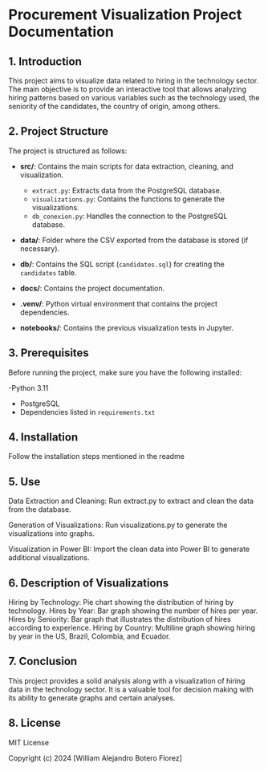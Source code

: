 # Procurement Visualization Project Documentation


## 1. Introduction
This project aims to visualize data related to hiring in the technology sector. The main objective is to provide an interactive tool that allows analyzing hiring patterns based on various variables such as the technology used, the seniority of the candidates, the country of origin, among others.


## 2. Project Structure
The project is structured as follows:

- **src/**: Contains the main scripts for data extraction, cleaning, and visualization.
  - `extract.py`: Extracts data from the PostgreSQL database.
  - `visualizations.py`: Contains the functions to generate the visualizations.
  - `db_conexion.py`: Handles the connection to the PostgreSQL database.
  
- **data/**: Folder where the CSV exported from the database is stored (if necessary).
- **db/**: Contains the SQL script (`candidates.sql`) for creating the `candidates` table.
- **docs/**: Contains the project documentation.
- **.venv/**: Python virtual environment that contains the project dependencies.
- **notebooks/**: Contains the previous visualization tests in Jupyter.


## 3. Prerequisites
Before running the project, make sure you have the following installed:

-Python 3.11
- PostgreSQL
- Dependencies listed in `requirements.txt`


## 4. Installation
Follow the installation steps mentioned in the readme


## 5. Use
Data Extraction and Cleaning:
Run extract.py to extract and clean the data from the database.

Generation of Visualizations:
Run visualizations.py to generate the visualizations into graphs.

Visualization in Power BI:
Import the clean data into Power BI to generate additional visualizations.


## 6. Description of Visualizations
Hiring by Technology: Pie chart showing the distribution of hiring by technology.
Hires by Year: Bar graph showing the number of hires per year.
Hires by Seniority: Bar graph that illustrates the distribution of hires according to experience.
Hiring by Country: Multiline graph showing hiring by year in the US, Brazil, Colombia, and Ecuador.


## 7. Conclusion
This project provides a solid analysis along with a visualization of hiring data in the technology sector. It is a valuable tool for decision making with its ability to generate graphs and certain analyses.


## 8. License
MIT License

Copyright (c) 2024 [William Alejandro Botero Florez]